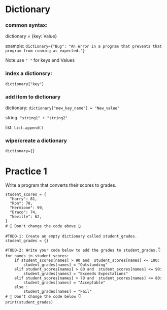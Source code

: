 # Dictionary

### common syntax: 
dictionary = {key: Value}

example: `dictionary={"Bug": "An error in a program that prevents that program from running as expected."}`

Note:use `" "` for keys and Values

### index a dictionsry: 
`dictionary["key"]`

### add item to dictionary
dictionary: `dictionary["new_key_name"] = "New_value"`
   
string: `"string1" + "string2"`
   
list: `list.append()`

### wipe/create a dictionary
`dictionary={}`

# Practice 1 
Write a program that converts their scores to grades.
```
student_scores = {
  "Harry": 81,
  "Ron": 78,
  "Hermione": 99, 
  "Draco": 74,
  "Neville": 62,
}
# 🚨 Don't change the code above 👆

#TODO-1: Create an empty dictionary called student_grades.
student_grades = {}

#TODO-2: Write your code below to add the grades to student_grades.👇
for names in student_scores:
    if student_scores[names] > 90 and  student_scores[names] <= 100:    
        student_grades[names] = "Outstanding"
    elif student_scores[names] > 80 and  student_scores[names] <= 90:
        student_grades[names] = "Exceeds Expectations"
    elif student_scores[names] > 70 and  student_scores[names] <= 80:
        student_grades[names] = "Acceptable"
    else :
        student_grades[names] = "Fail"
# 🚨 Don't change the code below 👇
print(student_grades)
```
